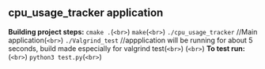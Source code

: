 ## cpu_usage_tracker application

**Building project steps:**
``cmake .``(`<br>`)
``make``(`<br>`)
``./cpu_usage_tracker``       //Main application(`<br>`)
``./Valgrind_test``           //appplication will be running for about 5 seconds, build made especially for valgrind test(`<br>`)
(`<br>`)
**To test run:**(`<br>`)
``python3 test.py``(`<br>`)
